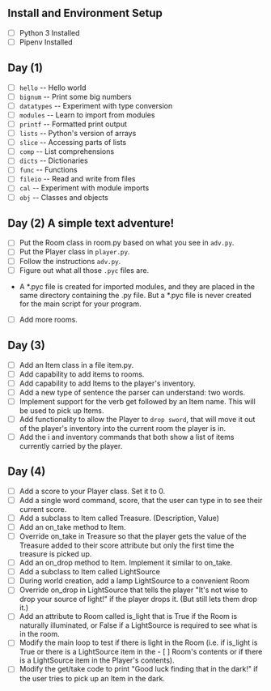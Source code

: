 ## Install and Environment Setup
- [ ] Python 3 Installed
- [ ] Pipenv Installed

## Day (1)
- [ ] `hello` -- Hello world
- [ ] `bignum` -- Print some big numbers
- [ ] `datatypes` -- Experiment with type conversion
- [ ] `modules` -- Learn to import from modules
- [ ] `printf` -- Formatted print output
- [ ] `lists` -- Python's version of arrays
- [ ] `slice` -- Accessing parts of lists
- [ ] `comp` -- List comprehensions
- [ ] `dicts` -- Dictionaries
- [ ] `func` -- Functions
- [ ] `fileio` -- Read and write from files
- [ ] `cal` -- Experiment with module imports
- [ ] `obj` -- Classes and objects

## Day (2) A simple text adventure!
- [ ] Put the Room class in room.py based on what you see in `adv.py`.
- [ ] Put the Player class in `player.py`.
- [ ] Follow the instructions `adv.py`.
- [ ] Figure out what all those `.pyc` files are.
* A *.pyc file is created for imported modules, and they are placed in the same directory containing the .py file. But a *.pyc file is never created for the main script for your program.
- [ ] Add more rooms.

## Day (3) 
- [ ] Add an Item class in a file item.py.
- [ ] Add capability to add items to rooms.
- [ ] Add capability to add Items to the player's inventory. 
- [ ] Add a new type of sentence the parser can understand: two words.
- [ ] Implement support for the verb get followed by an Item name. This will be used to pick up Items.
- [ ] Add functionality to allow the Player to `drop sword`, that will move it out of the player's inventory into the current room the player is in.
- [ ] Add the i and inventory commands that both show a list of items currently carried by the player.

## Day (4)
- [ ] Add a score to your Player class. Set it to 0.
- [ ] Add a single word command, score, that the user can type in to see their current score.
- [ ] Add a subclass to Item called Treasure. (Description, Value)
- [ ] Add an on_take method to Item.
- [ ] Override on_take in Treasure so that the player gets the value of the Treasure added to their score attribute but only the first time the treasure is picked up.
- [ ] Add an on_drop method to Item. Implement it similar to on_take.
- [ ] Add a subclass to Item called LightSource
- [ ] During world creation, add a lamp LightSource to a convenient Room
- [ ] Override on_drop in LightSource that tells the player "It's not wise to drop your source of light!" if the player drops it. (But still lets them drop it.)
- [ ] Add an attribute to Room called is_light that is True if the Room is naturally illuminated, or False if a LightSource is required to see what is in the room.
- [ ] Modify the main loop to test if there is light in the Room (i.e. if is_light is True or there is a LightSource item in the - [ ] Room's contents or if there is a LightSource item in the Player's contents).
- [ ] Modify the get/take code to print "Good luck finding that in the dark!" if the user tries to pick up an Item in the dark.